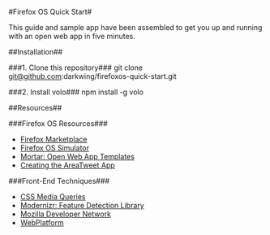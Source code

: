 #Firefox OS Quick Start#

This guide and sample app have been assembled to get you up and running with an open web app in five minutes.

##Installation##

###1.  Clone this repository###
	git clone git@github.com:darkwing/firefoxos-quick-start.git

###2.  Install volo###
	npm install -g volo

##Resources##

###Firefox OS Resources###
*  [Firefox Marketplace](https://marketplace.firefox.com)
*  [Firefox OS Simulator](https://addons.mozilla.org/en-us/firefox/addon/firefox-os-simulator)
*  [Mortar: Open Web App Templates](https://github.com/mozilla/mortar)
*  [Creating the AreaTweet App](https://developer.mozilla.org/en-US/docs/Apps/Tutorials/General)

###Front-End Techniques###
*  [CSS Media Queries](https://developer.mozilla.org/en-US/docs/CSS/Media_queries)
*  [Modernizr: Feature Detection Library](http://modernizr.com)
*  [Mozilla Developer Network](https://developer.mozilla.org)
*  [WebPlatform](http://www.webplatform.org)